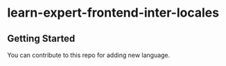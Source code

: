 # learn-expert-frontend-inter-locales

## Getting Started

You can contribute to this repo for adding new language.
